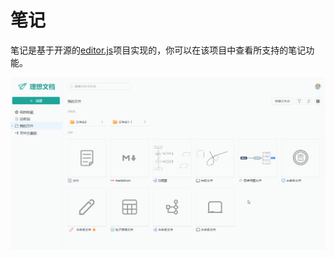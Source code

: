 # 笔记

笔记是基于开源的[editor.js](https://github.com/codex-team/editor.js)项目实现的，你可以在该项目中查看所支持的笔记功能。

![](../images/note/note.gif)